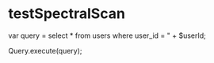 # testSpectralScan





var query = select * from users where user_id = " + $userId;

Query.execute(query);
